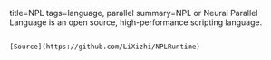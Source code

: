 title=NPL
tags=language, parallel
summary=NPL or Neural Parallel Language is an open source, high-performance scripting language.
~~~~~~

[Source](https://github.com/LiXizhi/NPLRuntime)

